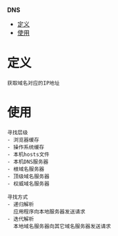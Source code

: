 **DNS**
- [定义](#定义)
- [使用](#使用)

# 定义 #
```
获取域名对应的IP地址
```

# 使用 #
```
寻找层级
- 浏览器缓存  
- 操作系统缓存
- 本机hosts文件  
- 本机DNS服务器  
- 根域名服务器
- 顶级域名服务器
- 权威域名服务器

寻找方式
- 递归解析
  应用程序向本地服务器发送请求
- 迭代解析
  本地域名服务器向其它域名服务器发送请求
```

